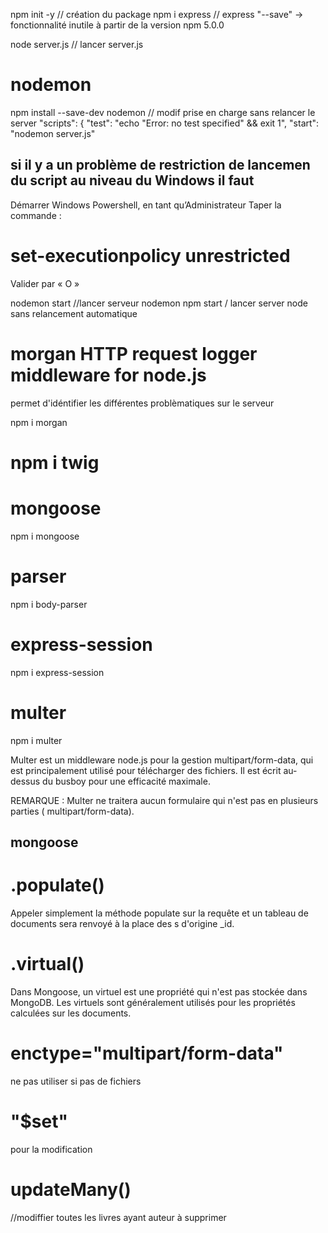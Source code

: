 npm init -y  // création du package
npm i express  // express "--save" -> fonctionnalité inutile à partir de la version npm 5.0.0

node server.js // lancer server.js

# nodemon
npm install --save-dev nodemon // modif prise en charge sans relancer le server
"scripts": {
    "test": "echo \"Error: no test specified\" && exit 1",
    "start": "nodemon server.js"

## si il y a un problème de restriction de lancemen du script au niveau du Windows il faut 
Démarrer Windows Powershell, en tant qu’Administrateur
Taper la commande :
# set-executionpolicy unrestricted
Valider par « O »

nodemon start //lancer serveur nodemon
npm start / lancer server node sans relancement automatique

# morgan HTTP request logger middleware for node.js
permet d'idéntifier les différentes problèmatiques sur le serveur

npm i morgan 

# npm i twig

# mongoose
npm i mongoose

# parser
npm i body-parser

# express-session
npm i express-session

# multer
npm i multer

Multer est un middleware node.js pour la gestion multipart/form-data, qui est principalement utilisé pour télécharger des fichiers. Il est écrit au-dessus du busboy pour une efficacité maximale.

REMARQUE : Multer ne traitera aucun formulaire qui n'est pas en plusieurs parties ( multipart/form-data).

## mongoose
# .populate()
Appeler simplement la méthode populate sur la requête et un tableau de documents sera renvoyé à la place des s d'origine _id.

# .virtual()
Dans Mongoose, un virtuel est une propriété qui n'est pas stockée dans MongoDB. Les virtuels sont généralement utilisés pour les propriétés calculées sur les documents.

# enctype="multipart/form-data"
ne pas utiliser si pas de fichiers

# "$set"
pour la modification

# updateMany()
//modiffier toutes les livres ayant auteur à supprimer 
